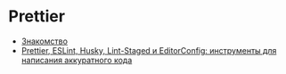 # Prettier

* [Знакомство](https://medium.com/@akochemasov/prettier-форматирование-кода-b3b1cdf561e3)
* [Prettier, ESLint, Husky, Lint-Staged и EditorConfig: инструменты для написания аккуратного кода](https://habr.com/ru/company/ruvds/blog/428173/)
